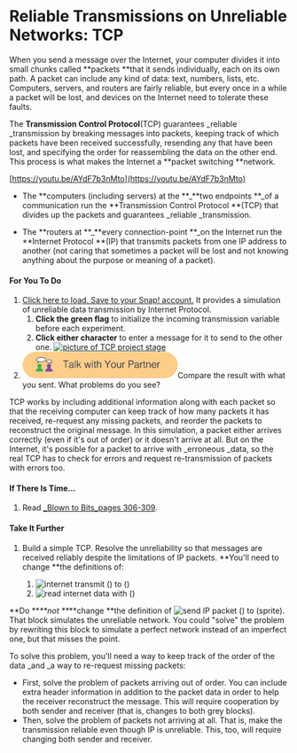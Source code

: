 # Reliable Transmissions on Unreliable Networks: TCP

When you send a message over the Internet, your computer divides it into small chunks called **packets **that it sends individually, each on its own path. A packet can include any kind of data: text, numbers, lists, etc. Computers, servers, and routers are fairly reliable, but every once in a while a packet will be lost, and devices on the Internet need to tolerate these faults.

The **Transmission Control Protocol**\(TCP\) guarantees _reliable _transmission by breaking messages into packets, keeping track of which packets have been received successfully, resending any that have been lost, and specifying the order for reassembling the data on the other end. This process is what makes the Internet a **packet switching **network. 

[https://youtu.be/AYdF7b3nMto](https://youtu.be/AYdF7b3nMto)

* The **computers \(including servers\) at the **_**two endpoints **_of a communication run the **Transmission Control Protocol **\(TCP\) that divides up the packets and guarantees _reliable _transmission.

* The **routers at **_**every connection-point **_on the Internet run the **Internet Protocol **\(IP\) that transmits packets from one IP address to another \(not caring that sometimes a packet will be lost and not knowing anything about the purpose or meaning of a packet\).

#### For You To Do

1. [Click here to load. Save to your Snap! account.](http://snap.berkeley.edu/snapsource/snap.html#open:https://bjc.edc.org/bjc-r/prog/4-internet/U4L3-TCP.xml#present) It provides a simulation of unreliable data transmission by Internet Protocol.
   1. **Click the green flag** to initialize the incoming transmission variable before each experiment.
   2. **Click either character** to enter a message for it to send to the other one. [![](https://bjc.edc.org/bjc-r/img/4-internet/TCP.png "picture of TCP project stage")](http://snap.berkeley.edu/snapsource/snap.html#open:https://bjc.edc.org/bjc-r/prog/4-internet/U4L3-TCP.xml)
2. ![](/assets/talk_with_partner.png)Compare the result with what you sent. What problems do you see?

TCP works by including additional information along with each packet so that the receiving computer can keep track of how many packets it has received, re-request any missing packets, and reorder the packets to reconstruct the original message. In this simulation, a packet either arrives correctly \(even if it's out of order\) or it doesn't arrive at all. But on the Internet, it's possible for a packet to arrive with _erroneous _data, so the real TCP has to check for errors and request re-transmission of packets with errors too.

#### If There Is Time...

1. Read [_Blown to Bits_pages 306-309](http://www.bitsbook.com/wp-content/uploads/2008/12/B2B_3.pdf#page=324).

#### Take It Further

1. Build a simple TCP. Resolve the unreliability so that messages are received reliably despite the limitations of IP packets. **You'll need to change **the definitions of:

   1. ![](https://bjc.edc.org/bjc-r/img/4-internet/internet-transmit.png "internet transmit \(\) to \(\)")
   2. ![](https://bjc.edc.org/bjc-r/img/4-internet/read-internet-data.png "read internet data with \(\)")

**Do **_**not **_**change **the definition of ![](https://bjc.edc.org/bjc-r/img/4-internet/send-IP.png "send IP packet \(\) to \(sprite\)"). That block simulates the unreliable network. You could "solve" the problem by rewriting this block to simulate a perfect network instead of an imperfect one, but that misses the point.

To solve this problem, you'll need a way to keep track of the order of the data _and _a way to re-request missing packets:

* First, solve the problem of packets arriving out of order. You can include extra header information in addition to the packet data in order to help the receiver reconstruct the message. This will require cooperation by both sender and receiver \(that is, changes to both grey blocks\).
* Then, solve the problem of packets not arriving at all. That is, make the transmission reliable even though IP is unreliable. This, too, will require changing both sender and receiver.



